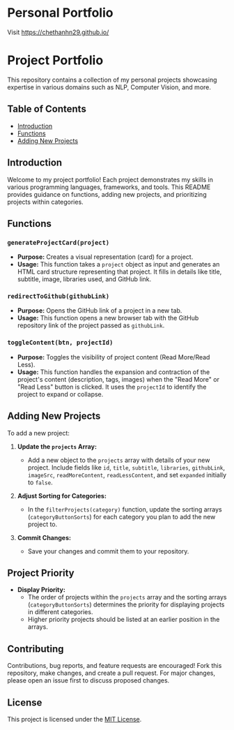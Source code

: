 # Personal Portfolio
Visit https://chethanhn29.github.io/




# Project Portfolio

This repository contains a collection of my personal projects showcasing expertise in various domains such as NLP, Computer Vision, and more.

## Table of Contents
- [Introduction](#introduction)
- [Functions](#functions)
- [Adding New Projects](#adding-new-projects)
## Introduction

Welcome to my project portfolio! Each project demonstrates my skills in various programming languages, frameworks, and tools. This README provides guidance on functions, adding new projects, and prioritizing projects within categories.

## Functions

### `generateProjectCard(project)`

- **Purpose:** Creates a visual representation (card) for a project.
- **Usage:** This function takes a `project` object as input and generates an HTML card structure representing that project. It fills in details like title, subtitle, image, libraries used, and GitHub link.

### `redirectToGithub(githubLink)`

- **Purpose:** Opens the GitHub link of a project in a new tab.
- **Usage:** This function opens a new browser tab with the GitHub repository link of the project passed as `githubLink`.

### `toggleContent(btn, projectId)`

- **Purpose:** Toggles the visibility of project content (Read More/Read Less).
- **Usage:** This function handles the expansion and contraction of the project's content (description, tags, images) when the "Read More" or "Read Less" button is clicked. It uses the `projectId` to identify the project to expand or collapse.

## Adding New Projects

To add a new project:

1. **Update the `projects` Array:**
    - Add a new object to the `projects` array with details of your new project. Include fields like `id`, `title`, `subtitle`, `libraries`, `githubLink`, `imageSrc`, `readMoreContent`, `readLessContent`, and set `expanded` initially to `false`.

2. **Adjust Sorting for Categories:**
    - In the `filterProjects(category)` function, update the sorting arrays (`categoryButtonSorts`) for each category you plan to add the new project to.

3. **Commit Changes:**
    - Save your changes and commit them to your repository.

## Project Priority

- **Display Priority:**
    - The order of projects within the `projects` array and the sorting arrays (`categoryButtonSorts`) determines the priority for displaying projects in different categories.
    - Higher priority projects should be listed at an earlier position in the arrays.

## Contributing

Contributions, bug reports, and feature requests are encouraged! Fork this repository, make changes, and create a pull request. For major changes, please open an issue first to discuss proposed changes.

## License

This project is licensed under the [MIT License](LICENSE).

